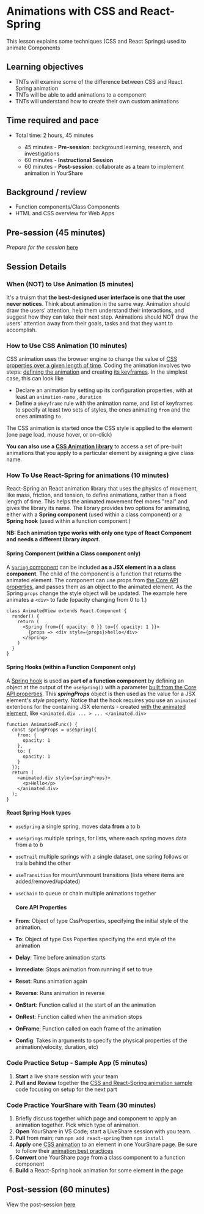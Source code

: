 # Animations with CSS and React-Spring

This lesson explains some techniques (CSS and React Springs) used to animate Components

## Learning objectives

* TNTs will examine some of the difference between CSS and React Spring animation
* TNTs will be able to add animations to a component
* TNTs will understand how to create their own custom animations

## Time required and pace

* Total time: 2 hours, 45 minutes

  - 45 minutes - **Pre-session**: background learning, research, and investigations
  - 60 minutes - **Instructional Session**
  - 60 minutes - **Post-session**: collaborate as a team to implement animation in YourShare

## Background / review

* Function components/Class Components
* HTML  and CSS overview for Web Apps

## Pre-session (45 minutes)

*Prepare for the session* [here](../../../wiki/[ENG3.1]-Animation)

## Session Details

### When (NOT) to Use Animation (5 minutes) 

It's a truism that **the best-designed user interface is one that the user never notices**. Think about animation in the same way. Animation should draw the users' attention, help them understand their interactions, and suggest how they can take their next step. Animations should NOT draw the users' attention away from their goals, tasks and that they want to accomplish.

### How to Use CSS Animation (10 minutes)

CSS animation uses the browser engine to change the value of [CSS properties over a given length of time](https://developer.mozilla.org/en-US/docs/Web/CSS/CSS_Animations/Using_CSS_animations). Coding the animation involves two steps: [defining the animation](https://developer.mozilla.org/en-US/docs/Web/CSS/animation) and creating [its keyframes](https://developer.mozilla.org/en-US/docs/Web/CSS/@keyframes). In the simplest case, this can look like

- Declare an animation by setting up its configuration properties, with at least an  `animation-name` , `duration`
- Define a `@keyframe` rule with the animation name, and list of keyframes to specify at least two sets of styles, the ones animating  `from` and the ones animating `to`

The CSS animation is started once the CSS style is applied to the element (one page load, mouse hover, or on-click)

**You can also use a [CSS Animation library](https://animate.style/)** to access a set of pre-built animations that you apply to a  particular element by assigning a give class name.

### How To Use React-Spring for animations (10 minutes)

React-Spring an React animation library that uses the physics of movement, like mass, friction, and tension,  to define animations, rather than a fixed length of time. This helps the animated movement feel mores "real" and gives the library its name. The library provides two options for animating, either with a **Spring component** (used within a class component) or a **Spring hook** (used within a function component.) 

**NB: Each animation type works with only one type of React Component and needs a different library *import*.**

#### Spring Component (within a Class component only)

A [`Spring` component](https://www.react-spring.io/docs/props/spring) can be included **as a JSX element in a a class component**. The child of the component is a function that returns the animated element. The component can use props from [the Core API properties](#Core-API-Properties), and passes them as an object to the animated element. As the Spring `props` change the style object will be updated. The example here animates a `<div>` to fade (opacity changing from 0 to 1.)

    class AnimatedView extends React.Component {
      render() {
        return (
          <Spring from={{ opacity: 0 }} to={{ opacity: 1 }}>
            {props => <div style={props}>hello</div>
          </Spring>
        )
      }
    }

#### Spring Hooks (within a Function Component only)

A [Spring hook](https://www.react-spring.io/docs/hooks/use-spring) is used **as part of a function component** by defining an object at the output of the  `useSpring()` with a parameter [built from the Core API properties](#Core-API-Properties). This ***springProps*** object is then used as the value for a JSX element's *style* property. Notice that the hook requires you use an `animated` extentions for the containing JSX elements - created [with the animated element](), like `<animated.div ... > ... </animated.div>`

    function AnimatiedFunc() {
      const springProps = useSpring({
        from: {
          opacity: 1
        },
        to: {
          opacity: 1
        }
      });
      return (
        <animated.div style={springProps}>
          <p>Hello</p>
        </animated.div>
      );
    }

#### 	React Spring Hook types

- `useSpring` a single spring, moves data **from** a to b

- `useSprings` multiple springs, for lists, where each spring moves data from a to b

- `useTrail` multiple springs with a single dataset, one spring follows or trails behind the other

- `useTransition` for mount/unmount transitions (lists where items are added/removed/updated)

- `useChain` to queue or chain multiple animations together

  #### Core API Properties

- **From**: Object of type CssProperties, specifying the initial style of the animation.

- **To**: Object of type Css Poperties specifying the end style of the animation

- **Delay**: Time before animation starts

- **Immediate**: Stops animation from running if set to true

- **Reset**: Runs animation again

- **Reverse**: Runs animation in reverse

- **OnStart**: Function called at the start of an the animation

- **OnRest**: Function called when the animation stops

- **OnFrame**: Function called on each frame of the animation

- **Config**: Takes in arguments to specify the physical properties of the animation(velocity, duration, etc)

### Code Practice Setup - Sample App (5 minutes)

1. **Start** a live share session with your team
2. **Pull and Review** together the [CSS and React-Spring animation sample](https://github.com/tnt-summer-academy/Samples/tree/main/Week_3/animation-demo) code focusing on setup for the next part

### Code Practice YourShare with Team (30 minutes)

1. Briefly discuss together which page and component to apply an animation together. Pick which type of animation.
2. **Open** YourShare in VS Code; start a LiveShare session with you team.
3. **Pull** from main; run `npm add react-spring` then `npm install`
1. **Apply** one [CSS animation](https://animate.style/) to an element in one YourShare page. Be sure to follow their [animation best practices](https://animate.style/#best-practices)
2. **Convert** one YourShare page from a class component to a function component
3. **Build** a React-Spring hook animation for some element in the page

## Post-session (60 minutes)

View the post-session [here](../../../wiki/[ENG3.1]-Animation#Post-session-(60-minutes))

